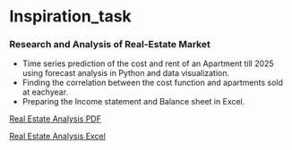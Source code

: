 # Inspiration_task


### Research and Analysis of Real-Estate Market

- Time series prediction of the cost and rent of an Apartment till 2025 using forecast analysis in Python and data visualization.
- Finding the correlation between the cost function and apartments sold at eachyear.
- Preparing the Income statement and Balance sheet in Excel.

 [Real Estate Analysis PDF](https://github.com/saicharangrandhi/Inspiration_task/blob/main/Inspiration_task%201.pdf)
 
 [Real Estate Analysis Excel](https://github.com/saicharangrandhi/Inspiration_task/blob/main/Realestate%20Analysis.xlsx)
